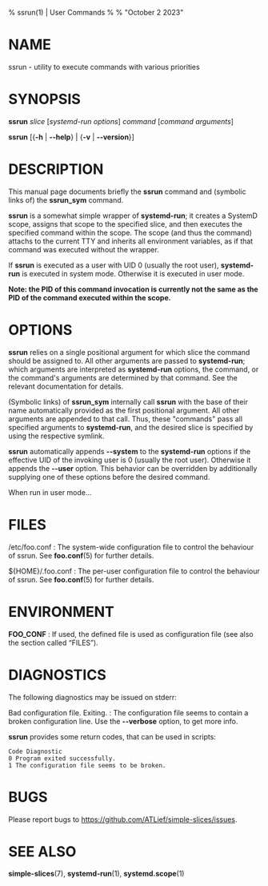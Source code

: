 % ssrun(1) | User Commands
%
% "October 2 2023"

# NAME

ssrun - utility to execute commands with various priorities

# SYNOPSIS

**ssrun** _slice_ [_systemd-run options_] _command_ [_command arguments_]

**ssrun** [{**-h** | **\-\-help**} | {**-v** | **\-\-version**}]

# DESCRIPTION

This manual page documents briefly the **ssrun** command and (symbolic links of) the **ssrun_sym** command.

**ssrun** is a somewhat simple wrapper of **systemd-run**; it creates a SystemD scope, assigns that scope to the specified slice, and then executes the specified command within the scope. The scope (and thus the command) attachs to the current TTY and inherits all environment variables, as if that command was executed without the wrapper.

If **ssrun** is executed as a user with UID 0 (usually the root user), **systemd-run** is executed in system mode. Otherwise it is executed in user mode.

**Note: the PID of this command invocation is currently not the same as the PID of the command executed within the scope.**

# OPTIONS

**ssrun** relies on a single positional argument for which slice the command should be assigned to. All other arguments are passed to **systemd-run**; which arguments are interpreted as **systemd-run** options, the command, or the command's arguments are determined by that command. See the relevant documentation for details.

(Symbolic links) of **ssrun_sym** internally call **ssrun** with the base of their name automatically provided as the first positional argument. All other arguments are appended to that call. Thus, these "commands" pass all specified arguments to **systemd-run**, and the desired slice is specified by using the respective symlink.

**ssrun** automatically appends **\-\-system** to the **systemd-run** options if the effective UID of the invoking user is 0 (usually the root user). Otherwise it appends the **\-\-user** option. This behavior can be overridden by additionally supplying one of these options before the desired command.

When run in user mode...

# FILES

/etc/foo.conf
:   The system-wide configuration file to control the behaviour of
    ssrun. See **foo.conf**(5) for further details.

${HOME}/.foo.conf
:   The per-user configuration file to control the behaviour of
    ssrun. See **foo.conf**(5) for further details.

# ENVIRONMENT

**FOO_CONF**
:   If used, the defined file is used as configuration file (see also
    the section called “FILES”).

# DIAGNOSTICS

The following diagnostics may be issued on stderr:

Bad configuration file. Exiting.
:   The configuration file seems to contain a broken configuration
    line. Use the **\-\-verbose** option, to get more info.

**ssrun** provides some return codes, that can be used in scripts:

    Code Diagnostic
    0 Program exited successfully.
    1 The configuration file seems to be broken.

# BUGS

Please report bugs to https://github.com/ATLief/simple-slices/issues.

# SEE ALSO

**simple-slices**(7), **systemd-run**(1), **systemd.scope**(1)
